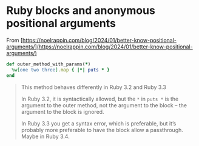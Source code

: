 # Ruby blocks and anonymous positional arguments

From [https://noelrappin.com/blog/2024/01/better-know-positional-arguments/](https://noelrappin.com/blog/2024/01/better-know-positional-arguments/)

```ruby
def outer_method_with_params(*)
  %w[one two three].map { |*| puts * }
end
```

> This method behaves differently in Ruby 3.2 and Ruby 3.3
>
> In Ruby 3.2, it is syntactically allowed, but the `*` in `puts *` is the argument to the outer method, not the argument to the block – the argument to the block is ignored.
> 
> In Ruby 3.3 you get a syntax error, which is preferable, but it’s probably more preferable to have the block allow a passthrough. Maybe in Ruby 3.4.
